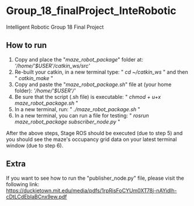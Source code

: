 # Group_18_finalProject_InteRobotic
Intelligent Robotic Group 18 Final Project

## How to run
1. Copy and place the "_maze_robot_package_" folder at: _'/home/'$USER'/catkin_ws/src'_
2. Re-built your catkin, in a new terminal type: " _cd ~/catkin_ws_ " and then " _catkin_make_ "
3. Copy and paste the "_maze_robot_package.sh_" file at (your home folder): _'/home/'$USER'/'_
4. Be sure that the script (.sh file) is executable: " _chmod + u+x maze_robot_package.sh_ "
5. In a new terminal, run: " _./maze_robot_package.sh_ "
6. In a new terminal, you can run a file for testing: " _rosrun maze_robot_package subscriber_node.py_ "

After the above steps, Stage ROS should be executed (due to step 5) and you should see the maze's occupancy grid data on your latest terminal window (due to step 6).

## Extra
If you want to see how to run the "publisher_node.py" file, please visit the following link: 
https://duckietown.mit.edu/media/pdfs/1rpRisFoCYUm0XT78j-nAYidlh-cDtLCdEbIaBCnx9ew.pdf
